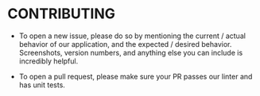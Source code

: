 # CONTRIBUTING

- To open a new issue, please do so by mentioning the current / actual behavior of our application, and the expected / desired behavior. Screenshots, version numbers, and anything else you can include is incredibly helpful. 

- To open a pull request, please make sure your PR passes our linter and has unit tests.
